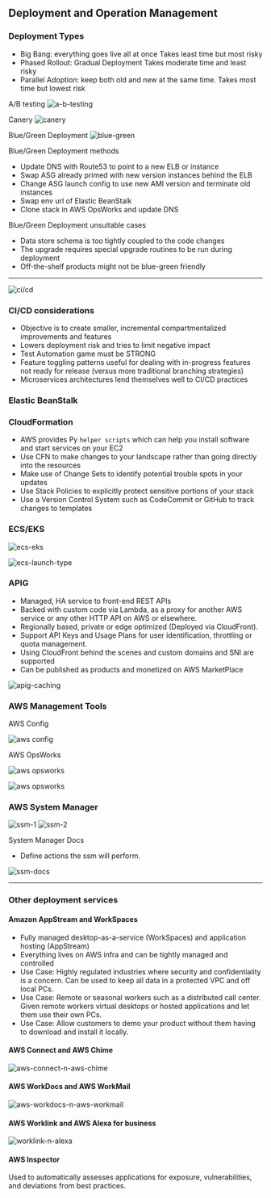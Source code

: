 ## Deployment and Operation Management

### Deployment Types

- Big Bang: everything goes live all at once
Takes least time but most risky
- Phased Rollout: Gradual Deployment
Takes moderate time and least risky
- Parallel Adoption: keep both old and new at the same time.
Takes most time but lowest risk

A/B testing
![a-b-testing](./a-b-testing.png)

Canery
![canery](./canery.png)

Blue/Green Deployment
![blue-green](./green-blue-deployment.png)

Blue/Green Deployment methods

- Update DNS with Route53 to point to a new ELB or instance
- Swap ASG already primed with new version instances behind the ELB
- Change ASG launch config to use new AMI version and terminate old instances
- Swap env url of Elastic BeanStalk
- Clone stack in AWS OpsWorks and update DNS

Blue/Green Deployment unsuitable cases

- Data store schema is too tightly coupled to the code changes
- The upgrade requires special upgrade routines to be run during deployment
- Off-the-shelf products might not be blue-green friendly

---

![ci/cd](./ci-cd.png)

### CI/CD considerations

- Objective is to create smaller, incremental compartmentalized improvements and features
- Lowers deployment risk and tries to limit negative impact
- Test Automation game must be STRONG
- Feature toggling patterns useful for dealing with in-progress features not ready for release (versus more traditional branching strategies)
- Microservices architectures lend themselves well to CI/CD practices

### Elastic BeanStalk

### CloudFormation

- AWS provides Py `helper scripts` which can help you install software and start services on your EC2
- Use CFN to make changes to your landscape rather than going directly into the resources
- Make use of Change Sets to identify potential trouble spots in your updates
- Use Stack Policies to explicitly protect sensitive portions of your stack
- Use a Version Control System such as CodeCommit or GitHub to track changes to templates

### ECS/EKS

![ecs-eks](ecs-eks.png)

![ecs-launch-type](ecs.png)

### APIG

- Managed, HA service to front-end REST APIs
- Backed with custom code via Lambda, as a proxy for another AWS service or any other HTTP API on AWS or elsewhere.
- Regionally based, private or edge optimized (Deployed via CloudFront).
- Support API Keys and Usage Plans for user identification, throttling or quota management.
- Using CloudFront behind the scenes and custom domains and SNI are supported
- Can be published as products and monetized on AWS MarketPlace

![apig-caching](apig-caching.png)

### AWS Management Tools

AWS Config

![aws config](aws-config.png)

AWS OpsWorks

![aws opsworks](ops-works-1.png)

![aws opsworks](ops-works-2.png)

### AWS System Manager

![ssm-1](ssm-1.png)
![ssm-2](ssm-2.png)

System Manager Docs

- Define actions the ssm will perform. 

![ssm-docs](ssm-docs.png)

---

### Other deployment services

#### Amazon AppStream and WorkSpaces

- Fully managed desktop-as-a-service (WorkSpaces) and application hosting (AppStream)
- Everything lives on AWS infra and can be tightly managed and controlled
- Use Case: Highly regulated industries where security and confidentiality is a concern. Can be used to keep all data in a protected VPC and off local PCs.
- Use Case: Remote or seasonal workers such as a distributed call center. Given remote workers virtual desktops or hosted applications and let them use their own PCs.
- Use Case: Allow customers to demo your product without them having to download and install it locally.

#### AWS Connect and AWS Chime

![aws-connect-n-aws-chime](aws-connect-n-aws-chime.png)

#### AWS WorkDocs and AWS WorkMail

![aws-workdocs-n-aws-workmail](workdocs-workmail.png)

#### AWS Worklink and AWS Alexa for business

![worklink-n-alexa](worklink-n-alexa.png)

#### AWS Inspector

Used to automatically assesses applications for exposure, vulnerabilities, and deviations from best practices.